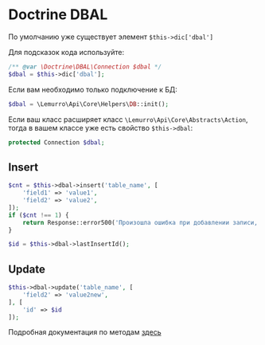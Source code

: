 # Doctrine DBAL

По умолчанию уже существует элемент `$this->dic['dbal']`

Для подсказок кода используйте:
```php
/** @var \Doctrine\DBAL\Connection $dbal */
$dbal = $this->dic['dbal'];
```
Если вам необходимо только подключение к БД:
```php
$dbal = \Lemurro\Api\Core\Helpers\DB::init();
```

Если ваш класс расширяет класс `\Lemurro\Api\Core\Abstracts\Action`, тогда в вашем классе уже есть свойство `$this->dbal`:
```php
protected Connection $dbal;
```

## Insert
```php
$cnt = $this->dbal->insert('table_name', [
    'field1' => 'value1',
    'field2' => 'value2',
]);
if ($cnt !== 1) {
    return Response::error500('Произошла ошибка при добавлении записи, попробуйте ещё раз');
}

$id = $this->dbal->lastInsertId();
```

## Update
```php
$this->dbal->update('table_name', [
    'field2' => 'value2new',
], [
    'id' => $id
]);
```

Подробная документация по методам [здесь](https://www.doctrine-project.org/projects/doctrine-dbal/en/latest/reference/data-retrieval-and-manipulation.html#api)
